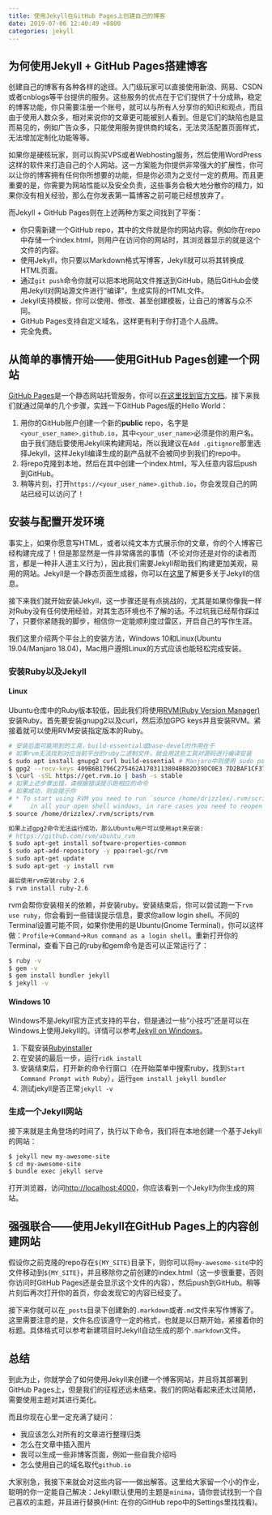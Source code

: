 ```yaml
---
title: 使用Jekyll在GitHub Pages上创建自己的博客
date: 2019-07-06 12:40:49 +0800
categories: jekyll
---
```

## 为何使用Jekyll + GitHub Pages搭建博客

创建自己的博客有各种各样的途径。入门级玩家可以直接使用新浪、网易、CSDN或者cnblogs等平台提供的服务。这些服务的优点在于它们提供了十分成熟，稳定的博客功能，你只需要注册一个账号，就可以与所有人分享你的知识和观点，而且由于使用人数众多，相对来说你的文章更可能被别人看到。但是它们的缺陷也是显而易见的，例如广告众多，只能使用服务提供商的域名，无法灵活配置页面样式，无法增加定制化功能等等。

如果你是硬核玩家，则可以购买VPS或者Webhosting服务，然后使用WordPress这样的软件来打造自己的个人网站。这一方案能为你提供非常强大的扩展性，你可以让你的博客拥有任何你所想要的功能，但是你必须为之支付一定的费用。而且更重要的是，你需要为网站性能以及安全负责，这些事务会极大地分散你的精力，如果你没有相关经验，那么在你发表第一篇博客之前可能已经想放弃了。

而Jekyll + GitHub Pages则在上述两种方案之间找到了平衡：

* 你只需新建一个GitHub repo，其中的文件就是你的网站内容。例如你在repo中存储一个index.html，则用户在访问你的网站时，其浏览器显示的就是这个文件的内容。
* 使用Jekyll，你只要以Markdown格式写博客，Jekyll就可以将其转换成HTML页面。
* 通过`git push`命令你就可以把本地网站文件推送到GitHub，随后GitHub会使用Jekyll对网站源文件进行“编译”，生成实际的HTML文件。
* Jekyll支持模板，你可以使用、修改、甚至创建模板，让自己的博客与众不同。
* GitHub Pages支持自定义域名，这样更有利于你打造个人品牌。
* 完全免费。

## 从简单的事情开始——使用GitHub Pages创建一个网站

[GitHub Pages](https://pages.github.com/)是一个静态网站托管服务，你可以[在这里找到官方文档](https://help.github.com/en/categories/github-pages-basics)。接下来我们就通过简单的几个步骤，实践一下GitHub Pages版的Hello World：

1. 用你的GitHub账户创建一个新的**public** repo，名字是`<your_user_name>.github.io`，其中`<your_user_name>`必须是你的用户名。由于我们随后要使用Jekyll来构建网站，所以我建议在`Add .gitignore`那里选择Jekyll，这样Jekyll编译生成的副产品就不会被同步到我们的repo中。
1. 将repo克隆到本地，然后在其中创建一个index.html，写入任意内容后push到GitHub。
1. 稍等片刻，打开`https://<your_user_name>.github.io`，你会发现自己的网站已经可以访问了！


## 安装与配置开发环境

事实上，如果你愿意写HTML，或者以纯文本方式展示你的文章，你的个人博客已经构建完成了！但是那显然是一件非常痛苦的事情（不论对你还是对你的读者而言，都是一种非人道主义行为），因此我们需要Jekyll帮助我们构建更加美观，易用的网站。Jekyll是一个静态页面生成器，你可以在[这里](https://jekyllrb.com/docs/)了解更多关于Jekyll的信息。

接下来我们就开始安装Jekyll，这一步骤还是有点挑战的，尤其是如果你像我一样对Ruby没有任何使用经验，对其生态环境也不了解的话。不过坑我已经帮你踩过了，只要你紧随我的脚步，相信你一定能顺利度过雷区，开启自己的写作生涯。

我们这里介绍两个平台上的安装方法，Windows 10和Linux(Ubuntu 19.04/Manjaro 18.04)，Mac用户遵照Linux的方式应该也能轻松完成安装。

### 安装Ruby以及Jekyll

#### Linux

Ubuntu仓库中的Ruby版本较低，因此我们将使用[RVM(Ruby Version Manager)](http://rvm.io/)安装Ruby。首先要安装gnupg2以及curl，然后添加GPG keys并且安装RVM。紧接着就可以使用RVM安装指定版本的Ruby。

```bash
# 安装后面可能用到的工具，build-essential或base-devel的作用在于
# 如果rvm无法找到对应当前平台的ruby二进制文件，就会用这些工具对源码进行编译安装
$ sudo apt install gnupg2 curl build-essential # Manjaro中则使用 sudo pacman -Syu gnupg curl base-devel
$ gpg2 --recv-keys 409B6B1796C275462A1703113804BB82D39DC0E3 7D2BAF1CF37B13E2069D6956105BD0E739499BDB
$ \curl -sSL https://get.rvm.io | bash -s stable
# 如果上述步骤出错，请根据错误提示跑相应的命令
# 如果成功，则会提示你
# * To start using RVM you need to run `source /home/drizzlex/.rvm/scripts/rvm`
#     in all your open shell windows, in rare cases you need to reopen all shell windows.
$ source /home/drizzlex/.rvm/scripts/rvm

如果上述gpg2命令无法运行成功，那么Ubuntu用户可以使用apt来安装:
# https://github.com/rvm/ubuntu_rvm
$ sudo apt-get install software-properties-common
$ sudo apt-add-repository -y ppa:rael-gc/rvm
$ sudo apt-get update
$ sudo apt-get -y install rvm

最后使用rvm安装ruby 2.6
$ rvm install ruby-2.6
```

rvm会帮你安装相关的依赖，并安装ruby。安装结束后，你可以尝试跑一下`rvm use ruby`，你会看到一些错误提示信息，要求你allow login shell。不同的Terminal设置可能不同，如果你使用的是Ubuntu(Gnome Terminal)，你可以这样做：`Profile`->`Command`->`Run command as a login shell`。重新打开你的Terminal，查看下自己的ruby和gem命令是否可以正常运行了：

```bash
$ ruby -v
$ gem -v
$ gem install bundler jekyll
$ jekyll -v
```

#### Windows 10

Windows不是Jekyll官方正式支持的平台，但是通过一些“小技巧”还是可以在Windows上使用Jekyll的。详情可以参考[Jekyll on Windows](https://jekyllrb.com/docs/installation/windows/)。

1. 下载安装[Rubyinstaller](https://rubyinstaller.org/downloads/)
1. 在安装的最后一步，运行`ridk install`
1. 安装结束后，打开新的命令行窗口（在开始菜单中搜索ruby，找到`Start Command Prompt with Ruby`），运行`gem install jekyll bundler`
1. 测试jekyll是否正常`jekyll -v`


### 生成一个Jekyll网站

接下来就是主角登场的时间了，执行以下命令，我们将在本地创建一个基于Jekyll的网站：

```bash
$ jekyll new my-awesome-site
$ cd my-awesome-site
$ bundle exec jekyll serve
```

打开浏览器，访问[http://localhost:4000](http://localhost:4000)，你应该看到一个Jekyll为你生成的网站。


## 强强联合——使用Jekyll在GitHub Pages上的内容创建网站

假设你之前克隆的repo存在`${MY_SITE}`目录下，则你可以将`my-awesome-site`中的文件移动到`${MY_SITE}`，并且移除你之前创建的index.html（这一步很重要，否则你访问时GitHub Pages还是会显示这个文件的内容），然后push到GitHub。稍等片刻后再次打开你的首页，你会发现它的内容已经变了。

接下来你就可以在`_posts`目录下创建新的`.markdown`或者`.md`文件来写作博客了。这里需要注意的是，文件名应该遵守一定的格式，也就是以日期开始，紧接着你的标题。具体格式可以参考新建项目时Jekyll自动生成的那个`.markdown`文件。


## 总结

到此为止，你就学会了如何使用Jekyll来创建一个博客网站，并且将其部署到GitHub Pages上，但是我们的征程还远未结束。我们的网站看起来还太过简陋，需要使用主题对其进行美化。

而且你现在心里一定充满了疑问：

* 我应该怎么对所有的文章进行整理归类
* 怎么在文章中插入图片
* 我可以生成一些非博客页面，例如一些自我介绍吗
* 怎么使用自己的域名取代`github.io`

大家别急，我接下来就会对这些内容一一做出解答。这里给大家留一个小的作业，聪明的你一定能自己解决：Jekyll默认使用的主题是`minima`，请你尝试找到一个自己喜欢的主题，并且进行替换(Hint: 在你的GitHub repo中的Settings里找找看)。
